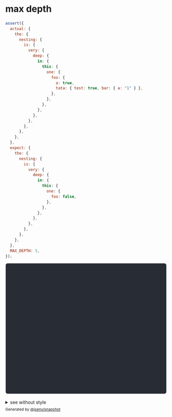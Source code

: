 # max depth

```js
assert({
  actual: {
    the: {
      nesting: {
        is: {
          very: {
            deep: {
              in: {
                this: {
                  one: {
                    foo: {
                      a: true,
                      tata: { test: true, bar: { a: "1" } },
                    },
                  },
                },
              },
            },
          },
        },
      },
    },
  },
  expect: {
    the: {
      nesting: {
        is: {
          very: {
            deep: {
              in: {
                this: {
                  one: {
                    foo: false,
                  },
                },
              },
            },
          },
        },
      },
    },
  },
  MAX_DEPTH: 5,
});
```

![img](throw.svg)

<details>
  <summary>see without style</summary>

```console
AssertionError: actual and expect are different

ℹ diff starts at the.nesting.is.very

actual: {
  deep: {
    in: {
      this: {
        one: {
          foo: Object(2),
        },
      },
    },
  },
}
expect: {
  deep: {
    in: {
      this: {
        one: {
          foo: false,
        },
      },
    },
  },
}
```

</details>


<sub>
  Generated by <a href="https://github.com/jsenv/core/tree/main/packages/independent/snapshot">@jsenv/snapshot</a>
</sub>